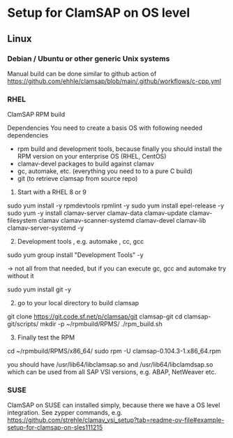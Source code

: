 # Setup for ClamSAP on OS level

## Linux

### Debian / Ubuntu or other generic Unix systems
Manual build can be done similar to github action of
https://github.com/ehhle/clamsap/blob/main/.github/workflows/c-cpp.yml

### RHEL
ClamSAP RPM build

Dependencies
You need to create a basis OS with following needed dependencies
-	rpm build and development tools, because finally you should install the RPM version on your enterprise OS (RHEL, CentOS)
-	clamav-devel packages to build against clamav
-	gc, automake, etc. (everything you need to to a pure C build)
-	git (to retrieve clamsap from source repo)

1. Start with a RHEL 8 or 9

sudo yum install -y rpmdevtools rpmlint -y
sudo yum install epel-release -y
sudo yum -y install clamav-server clamav-data clamav-update clamav-filesystem clamav clamav-scanner-systemd clamav-devel clamav-lib clamav-server-systemd -y

2. Development tools , e.g. automake , cc, gcc

sudo yum group install "Development Tools" -y 

  -> not all from that needed, but if you can execute gc, gcc and automake try without it
  
sudo yum install git -y

2. go to your local directory to build clamsap

git clone https://git.code.sf.net/p/clamsap/git clamsap-git
cd clamsap-git/scripts/
mkdir -p ~/rpmbuild/RPMS/
./rpm_build.sh


3. Finally test the RPM

cd ~/rpmbuild/RPMS/x86_64/
sudo rpm -U clamsap-0.104.3-1.x86_64.rpm

you should have  /usr/lib64/libclamsap.so and  /usr/lib64/libclamdsap.so which can be used from all SAP VSI versions, e.g. ABAP, NetWeaver etc.

### SUSE
ClamSAP on SUSE can installed simply, because there we have a OS level integration.
See zypper commands, e.g. https://github.com/strehle/clamav_vsi_setup?tab=readme-ov-file#example-setup-for-clamsap-on-sles111215
